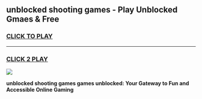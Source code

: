 
## unblocked shooting games - Play Unblocked Gmaes & Free
<h3>
<a href="https://premium.freeplayer.one?title=unblocked_shooting_games&ref=20F">CLICK TO PLAY</a></h3>
<hr>

<h3>
<a href="https://premium.freeplayer.one?title=unblocked_shooting_games&ref=20F">CLICK 2 PLAY</a>
  
</h3>

<a href="https://premium.freeplayer.one?title=unblocked_shooting_games&ref=20F/"><img src="https://clearcache.store/games.png"></a>


**unblocked shooting games games unblocked: Your Gateway to Fun and Accessible Online Gaming**
